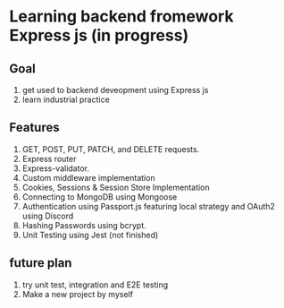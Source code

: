 # Learning backend fromework Express js (in progress)

## Goal

1. get used to backend deveopment using Express js
2. learn industrial practice

## Features

1. GET, POST, PUT, PATCH, and DELETE requests.
2. Express router
3. Express-validator.
4. Custom middleware implementation
5. Cookies, Sessions & Session Store Implementation
6. Connecting to MongoDB using Mongoose
7. Authentication using Passport.js featuring local strategy and OAuth2 using Discord
8. Hashing Passwords using bcrypt.
9. Unit Testing using Jest (not finished)

## future plan

1. try unit test, integration and E2E testing
2. Make a new project by myself
